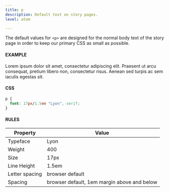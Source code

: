 ```yaml
---
title: p
description: Default text on story pages.
level: atom

---
```

The default values for `<p>` are designed for the normal body text of the story page in order to keep our primary CSS as small as possible. 

#### EXAMPLE
<div class="example">
  <p>Lorem ipsum dolor sit amet, consectetur adipiscing elit. Praesent ut arcu consequat, pretium libero non, consectetur risus. Aenean sed turpis ac sem iaculis egestas sit.</p>
</div>

#### CSS
```css
p {
  font: 17px/1.5em "Lyon", serif;
}
```
#### RULES

Property | Value
--- | ---
Typeface | Lyon
Weight | 400
Size | 17px
Line Height | 1.5em
Letter spacing | browser default
Spacing | browser default, 1em margin above and below
